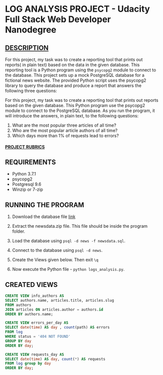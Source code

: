 
# LOG ANALYSIS PROJECT - Udacity Full Stack Web Developer Nanodegree

## [DESCRIPTION](project-description.md)

For this project, my task was to create a reporting tool that prints out reports( in plain text) based on the data in the given database. This reporting tool is a Python program using the `psycopg2` module to connect to the database. This project sets up a mock PostgreSQL database for a fictional news website. The provided Python script uses the psycopg2 library to query the database and produce a report that answers the following three questions:

For this project, my task was to create a reporting tool that prints out reports based on the given database. This Python program use the psycopg2 module to connect to the PostgreSQL database. As you run the program, it will introduce the answers, in plain text, to the following questions:

1. What are the most popular three articles of all time?
2. Who are the most popular article authors of all time?
3. Which days more than 1% of requests lead to errors?

#### [PROJECT RUBRICS](project-rubrics.md)


## REQUIREMENTS
- Python 3.7.1
- psycopg2
- Postgresql 9.6
- Winzip or 7-zip

## RUNNING THE PROGRAM


1. Download the database file [link](https://d17h27t6h515a5.cloudfront.net/topher/2016/August/57b5f748_newsdata/newsdata.zip)

2. Extract the newsdata.zip file. This file should be inside the program folder.

3. Load the database using `psql -d news -f newsdata.sql`.

4. Connect to the database using `psql -d news`.

5. Create the Views given below. Then exit `\q`

6. Now execute the Python file - `python logs_analysis.py`.

## CREATED VIEWS

```sql
CREATE VIEW info_authors AS
SELECT authors.name, articles.title, articles.slug
FROM authors
JOIN articles ON articles.author = authors.id
ORDER BY authors.name;
```
```sql
CREATE VIEW errors_per_day AS
SELECT date(time) AS day , count(path) AS errors
FROM log
WHERE status = '404 NOT FOUND'
GROUP BY day
ORDER BY day;
```
```sql
CREATE VIEW requests_day AS
SELECT date(time) AS day, count(*) AS requests
FROM log group by day
ORDER BY day;
```
